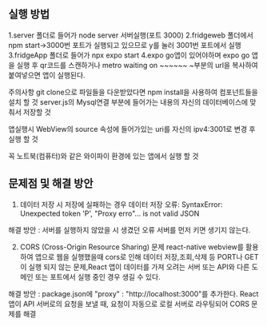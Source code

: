 ## 실행 방법
1.server 폴더로 들어가 node server 서버실행(포트 3000)
2.fridgeweb 폴더에서 npm start->3000번 포트가 실행되고 있으므로 y를 눌러 3001번 포트에서 실행
3.fridgeApp 폴더로 들어가 npx expo start 
4.expo go앱이 있어야하며 expo go 앱을 실행 후 qr코드를 스캔하거나 metro waiting on ~~~~~~ ~부분의 url을 복사하여 붙여넣으면 앱이 실행된다.

주의사항
git clone으로 파일들을 다운받았다면 npm install을 사용하여 컴포넌트들을 설치 할 것
server.js의 Mysql연결 부분에 들어가는 내용의 자신의 데이터베이스에 맞춰서 저장할 것

앱실행시 WebView의 source 속성에 들어가있는 uri를 자신의 ipv4:3001로 변경 후 실행 할 것

꼭 노트북(컴퓨터)와 같은 와이파이 환경에 있는 앱에서 실행 할 것


## 문제점 및 해결 방안
1. 데이터 저장 시 저장에 실패하는 경우
데이터 저장 오류: SyntaxError: Unexpected token 'P', "Proxy erro"... is not valid JSON

해결 방안 : 서버를 실행하지 않았을 시 생겼던 오류 서버를 먼저 키면 생기지 않는다.

2. CORS (Cross-Origin Resource Sharing) 문제
react-native webview를 활용하여 앱으로 웹을 실행했을때 cors로 인해 데이터 저장,조회,삭제 등 PORT나 GET이 실행 되지 않는 문제,React 앱이 데이터를 가져 오려는 서버 또는 API와 다른 도메인 또는 포트에서 실행 중인 경우 생길 수 있다.

해결 방안 : package.json에 "proxy" : "http://localhost:3000"를 추가한다. React 앱이 API 서버로의 요청을 보낼 때, 요청이 자동으로 로컬 서버로 라우팅되어 CORS 문제를 해결
